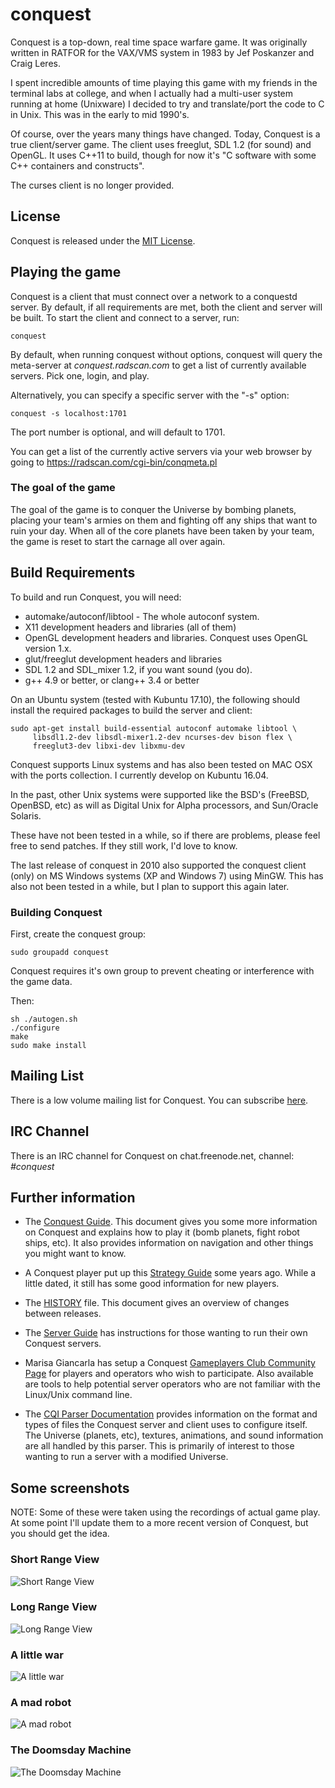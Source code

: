 # conquest

Conquest is a top-down, real time space warfare game.  It was
originally written in RATFOR for the VAX/VMS system in 1983 by Jef
Poskanzer and Craig Leres.

I spent incredible amounts of time playing this game with my friends
in the terminal labs at college, and when I actually had a multi-user
system running at home (Unixware) I decided to try and translate/port
the code to C in Unix.  This was in the early to mid 1990's.

Of course, over the years many things have changed. Today, Conquest is
a true client/server game.  The client uses freeglut, SDL 1.2 (for
sound) and OpenGL.  It uses C++11 to build, though for now it's "C
software with some C++ containers and constructs".

The curses client is no longer provided.

## License

Conquest is released under the [MIT License](LICENSE.txt).

## Playing the game

Conquest is a client that must connect over a network to a conquestd
server.  By default, if all requirements are met, both the client and
server will be built.  To start the client and connect to a server,
run:

```conquest ```

By default, when running conquest without options, conquest will query
the meta-server at *conquest.radscan.com* to get a list of currently
available servers.  Pick one, login, and play.

Alternatively, you can specify a specific server with the "-s" option:

```conquest -s localhost:1701```

The port number is optional, and will default to 1701.

You can get a list of the currently active servers via your web browser
by going to https://radscan.com/cgi-bin/conqmeta.pl

### The goal of the game

The goal of the game is to conquer the Universe by bombing planets,
placing your team's armies on them and fighting off any ships that
want to ruin your day.  When all of the core planets have been taken
by your team, the game is reset to start the carnage all over again.

## Build Requirements

To build and run Conquest, you will need:

* automake/autoconf/libtool - The whole autoconf system.
* X11 development headers and libraries (all of them)
* OpenGL development headers and libraries. Conquest uses OpenGL
  version 1.x.
* glut/freeglut development headers and libraries
* SDL 1.2 and SDL_mixer 1.2, if you want sound (you do).
* g++ 4.9 or better, or clang++ 3.4 or better

On an Ubuntu system (tested with Kubuntu 17.10), the following
should install the required packages to build the server and client:

```
sudo apt-get install build-essential autoconf automake libtool \
     libsdl1.2-dev libsdl-mixer1.2-dev ncurses-dev bison flex \
     freeglut3-dev libxi-dev libxmu-dev
```

Conquest supports Linux systems and has also been tested on MAC OSX
with the ports collection. I currently develop on Kubuntu 16.04.

In the past, other Unix systems were supported like the BSD's
(FreeBSD, OpenBSD, etc) as will as Digital Unix for Alpha processors,
and Sun/Oracle Solaris.

These have not been tested in a while, so if there are problems,
please feel free to send patches.  If they still work, I'd love to
know.

The last release of conquest in 2010 also supported the conquest
client (only) on MS Windows systems (XP and Windows 7) using MinGW.
This has also not been tested in a while, but I plan to support this
again later.

### Building Conquest

First, create the conquest group:

```sudo groupadd conquest```

Conquest requires it's own group to prevent cheating or interference
with the game data.

Then:

```
sh ./autogen.sh
./configure
make
sudo make install
```

## Mailing List

There is a low volume mailing list for Conquest.  You can subscribe
[here](https://radscan.com/cgi-bin/mailman/listinfo/conquest).

## IRC Channel

There is an IRC channel for Conquest on chat.freenode.net, channel: *#conquest*

## Further information

* The [Conquest Guide](docs/conquest-guide.md). This document gives
  you some more information on Conquest and explains how to play it
  (bomb planets, fight robot ships, etc).  It also provides
  information on navigation and other things you might want to know.

* A Conquest player put up this
  [Strategy Guide](https://cataboligne.org/index.php?itemid=17) some
  years ago.  While a little dated, it still has some good
  information for new players.

* The [HISTORY](docs/HISTORY.txt) file.  This document gives
  an overview of changes between releases.

* The [Server Guide](docs/server-guide.md) has instructions for those
  wanting to run their own Conquest servers.

* Marisa Giancarla has setup a Conquest
  [Gameplayers Club Community Page](https://conquest.gameplayer.club/)
  for players and operators who wish to participate.  Also available
  are tools to help potential server operators who are not familiar
  with the Linux/Unix command line.

* The [CQI Parser Documentation](docs/conqinit.txt) provides
  information on the format and types of files the Conquest server and
  client uses to configure itself.  The Universe (planets, etc),
  textures, animations, and sound information are all handled by this
  parser.  This is primarily of interest to those wanting to run a
  server with a modified Universe.

## Some screenshots

NOTE: Some of these were taken using the recordings of actual game
play.  At some point I'll update them to a more recent version of
Conquest, but you should get the idea.

### Short Range View
![Short Range View](docs/images/short-range.png)

### Long Range View
![Long Range View](docs/images/long-range.png)

### A little war
![A little war](docs/images/conq-war.jpg)

### A mad robot
![A mad robot](docs/images/furball.jpg)

### The Doomsday Machine
![The Doomsday Machine](docs/images/doomsday.jpg)
